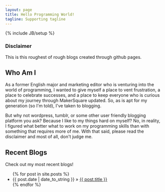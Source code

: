 ```yaml
---
layout: page
title: Hello Programming World!
tagline: Supporting tagline
---
```

{% include JB/setup %}

<h3>Disclaimer</h3>

This is this roughest of rough blogs created through github pages.

<h2> Who Am I </h2>

As a former English major and marketing editor who is venturing into the world of programming, I wanted to give myself a place to vent frustration, a place to celebrate successes, and a place to keep everyone who is curious about my journey through MakerSquare updated. So, as is apt for my generation (so I'm told), I've taken to blogging.

But why not wordpress, tumblr, or some other user friendly blogging platform you ask? Because I like to my things hard on myself? No, in reality, I figured what better what to work on my programming skills than with something that requires more of me. With that said, please read the disclaimer and most of all, don't judge me.

## Recent Blogs

Check out my most recent blogs!

<ul class="posts">
  {% for post in site.posts %}
    <li><span>{{ post.date | date_to_string }}</span> &raquo; <a href="{{ BASE_PATH }}{{ post.url }}">{{ post.title }}</a></li>
  {% endfor %}
</ul>




